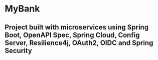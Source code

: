 # MyBank
## Project built with microservices using Spring Boot, OpenAPI Spec, Spring Cloud, Config Server, Resilience4j, OAuth2, OIDC and Spring Security
